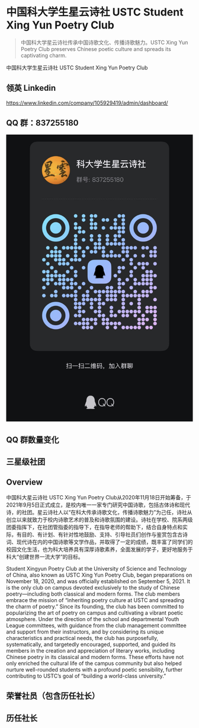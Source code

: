 # 中国科大学生星云诗社 USTC Student Xing Yun Poetry Club

> 中国科大学星云诗社传承中国诗歌文化、传播诗歌魅力。USTC Xing Yun Poetry Club preserves Chinese poetic culture and spreads its captivating charm.

中国科大学生星云诗社 USTC Student Xing Yun Poetry Club

## 领英 Linkedin
https://www.linkedin.com/company/105929419/admin/dashboard/

## QQ 群：837255180
![QQ 群](/assets/QQ-Group.jpg)

## QQ 群数量变化


## 三星级社团


## Overview
中国科大星云诗社 USTC Xing Yun Poetry Club从2020年11月18日开始筹备，于2021年9月5日正式成立，是校内唯一一家专门研究中国诗歌，包括古体诗和现代诗，的社团。星云诗社人以“在科大传承诗歌文化，传播诗歌魅力”为己任，诗社从创立以来就致力于校内诗歌艺术的普及和诗歌氛围的建设。诗社在学校、院系两级团委指挥下，在社团管指委的指导下，在指导老师的帮助下，结合自身特点和实际，有目的、有计划、有针对性地鼓励、支持、引导社员们创作与鉴赏包含古诗词、现代诗在内的中国诗歌等文学作品，并取得了一定的成绩，既丰富了同学们的校园文化生活，也为科大培养具有深厚诗歌素养，全面发展的学子，更好地服务于科大“创建世界一流大学”的目标。

Student Xingyun Poetry Club at the University of Science and Technology of China, also known as USTC Xing Yun Poetry Club, began preparations on November 18, 2020, and was officially established on September 5, 2021. It is the only club on campus devoted exclusively to the study of Chinese poetry—including both classical and modern forms. The club members embrace the mission of “inheriting poetry culture at USTC and spreading the charm of poetry.” Since its founding, the club has been committed to popularizing the art of poetry on campus and cultivating a vibrant poetic atmosphere. Under the direction of the school and departmental Youth League committees, with guidance from the club management committee and support from their instructors, and by considering its unique characteristics and practical needs, the club has purposefully, systematically, and targetedly encouraged, supported, and guided its members in the creation and appreciation of literary works, including Chinese poetry in its classical and modern forms. These efforts have not only enriched the cultural life of the campus community but also helped nurture well-rounded students with a profound poetic sensibility, further contributing to USTC’s goal of “building a world-class university.”

## 荣誉社员（包含历任社长）


## 历任社长
